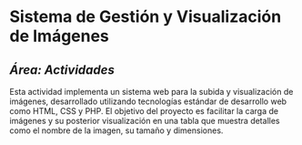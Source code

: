 # Sistema de Gestión y Visualización de Imágenes
## _Área: Actividades_
Esta actividad implementa un sistema web para la subida y visualización de imágenes, desarrollado utilizando tecnologías estándar de desarrollo web como HTML, CSS y PHP. El objetivo del proyecto es facilitar la carga de imágenes y su posterior visualización en una tabla que muestra detalles como el nombre de la imagen, su tamaño y dimensiones.
